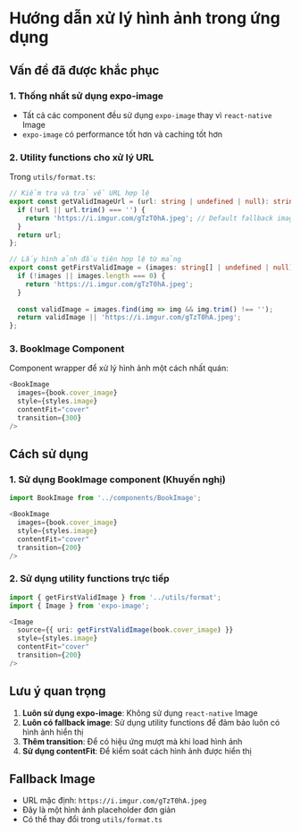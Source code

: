 # Hướng dẫn xử lý hình ảnh trong ứng dụng

## Vấn đề đã được khắc phục

### 1. Thống nhất sử dụng expo-image
- Tất cả các component đều sử dụng `expo-image` thay vì `react-native` Image
- `expo-image` có performance tốt hơn và caching tốt hơn

### 2. Utility functions cho xử lý URL
Trong `utils/format.ts`:
```typescript
// Kiểm tra và trả về URL hợp lệ
export const getValidImageUrl = (url: string | undefined | null): string => {
  if (!url || url.trim() === '') {
    return 'https://i.imgur.com/gTzT0hA.jpeg'; // Default fallback image
  }
  return url;
};

// Lấy hình ảnh đầu tiên hợp lệ từ mảng
export const getFirstValidImage = (images: string[] | undefined | null): string => {
  if (!images || images.length === 0) {
    return 'https://i.imgur.com/gTzT0hA.jpeg';
  }
  
  const validImage = images.find(img => img && img.trim() !== '');
  return validImage || 'https://i.imgur.com/gTzT0hA.jpeg';
};
```

### 3. BookImage Component
Component wrapper để xử lý hình ảnh một cách nhất quán:
```typescript
<BookImage 
  images={book.cover_image}
  style={styles.image}
  contentFit="cover"
  transition={300}
/>
```

## Cách sử dụng

### 1. Sử dụng BookImage component (Khuyến nghị)
```typescript
import BookImage from '../components/BookImage';

<BookImage 
  images={book.cover_image}
  style={styles.image}
  contentFit="cover"
  transition={200}
/>
```

### 2. Sử dụng utility functions trực tiếp
```typescript
import { getFirstValidImage } from '../utils/format';
import { Image } from 'expo-image';

<Image 
  source={{ uri: getFirstValidImage(book.cover_image) }}
  style={styles.image}
  contentFit="cover"
  transition={200}
/>
```

## Lưu ý quan trọng

1. **Luôn sử dụng expo-image**: Không sử dụng `react-native` Image
2. **Luôn có fallback image**: Sử dụng utility functions để đảm bảo luôn có hình ảnh hiển thị
3. **Thêm transition**: Để có hiệu ứng mượt mà khi load hình ảnh
4. **Sử dụng contentFit**: Để kiểm soát cách hình ảnh được hiển thị

## Fallback Image
- URL mặc định: `https://i.imgur.com/gTzT0hA.jpeg`
- Đây là một hình ảnh placeholder đơn giản
- Có thể thay đổi trong `utils/format.ts` 